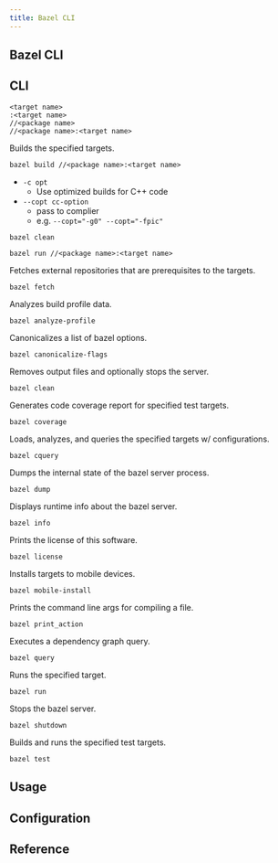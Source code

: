 ```yaml
---
title: Bazel CLI
---
```


## Bazel CLI


## CLI
```
<target name>
:<target name>
//<package name>
//<package name>:<target name>
```

Builds the specified targets.

```
bazel build //<package name>:<target name>
```

* `-c opt`
    * Use optimized builds for C++ code
* `--copt cc-option`
    * pass to complier
    * e.g. `--copt="-g0" --copt="-fpic"`

```
bazel clean
```

```
bazel run //<package name>:<target name>
```

Fetches external repositories that are prerequisites to the targets.

```
bazel fetch
```

Analyzes build profile data.

```
bazel analyze-profile
```

Canonicalizes a list of bazel options.

```
bazel canonicalize-flags
```

Removes output files and optionally stops the server.

```
bazel clean
```

Generates code coverage report for specified test targets.

```
bazel coverage
```

Loads, analyzes, and queries the specified targets w/ configurations.

```
bazel cquery
```

Dumps the internal state of the bazel server process.

```
bazel dump
```

Displays runtime info about the bazel server.

```
bazel info
```

Prints the license of this software.

```
bazel license
```

Installs targets to mobile devices.

```
bazel mobile-install
```

Prints the command line args for compiling a file.

```
bazel print_action
```

Executes a dependency graph query.

```
bazel query
```

Runs the specified target.

```
bazel run
```

Stops the bazel server.

```
bazel shutdown
```

Builds and runs the specified test targets.

```
bazel test
```

## Usage

## Configuration

## Reference
